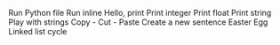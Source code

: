 Run Python file
Run inline
Hello, print
Print integer
Print float
Print string
Play with strings
Copy - Cut - Paste
Create a new sentence
Easter Egg
Linked list cycle

